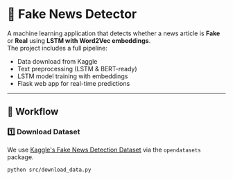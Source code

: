 # 📰 Fake News Detector  

A machine learning application that detects whether a news article is **Fake** or **Real** using **LSTM with Word2Vec embeddings**.  
The project includes a full pipeline:  
- Data download from Kaggle  
- Text preprocessing (LSTM & BERT-ready)  
- LSTM model training with embeddings  
- Flask web app for real-time predictions
  
---

## 🔄 Workflow  

### 1️⃣ **Download Dataset**  
We use [Kaggle's Fake News Detection Dataset](https://www.kaggle.com/datasets/emineyetm/fake-news-detection-datasets) via the `opendatasets` package.

```bash
python src/download_data.py

